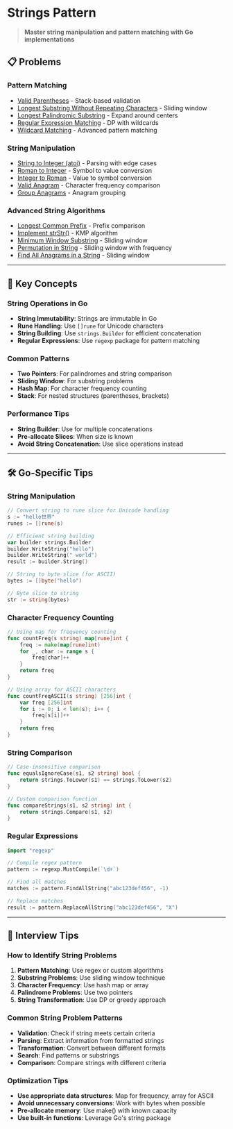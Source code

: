 # Strings Pattern

> **Master string manipulation and pattern matching with Go implementations**

## 📋 Problems

### **Pattern Matching**
- [Valid Parentheses](./ValidParentheses.md) - Stack-based validation
- [Longest Substring Without Repeating Characters](./LongestSubstringWithoutRepeatingCharacters.md) - Sliding window
- [Longest Palindromic Substring](./LongestPalindromicSubstring.md) - Expand around centers
- [Regular Expression Matching](./RegularExpressionMatching.md) - DP with wildcards
- [Wildcard Matching](./WildcardMatching.md) - Advanced pattern matching

### **String Manipulation**
- [String to Integer (atoi)](./StringToInteger.md) - Parsing with edge cases
- [Roman to Integer](./RomanToInteger.md) - Symbol to value conversion
- [Integer to Roman](./IntegerToRoman.md) - Value to symbol conversion
- [Valid Anagram](./ValidAnagram.md) - Character frequency comparison
- [Group Anagrams](./GroupAnagrams.md) - Anagram grouping

### **Advanced String Algorithms**
- [Longest Common Prefix](./LongestCommonPrefix.md) - Prefix comparison
- [Implement strStr()](./ImplementStrStr.md) - KMP algorithm
- [Minimum Window Substring](./MinimumWindowSubstring.md) - Sliding window
- [Permutation in String](./PermutationInString.md) - Sliding window with frequency
- [Find All Anagrams in a String](./FindAllAnagramsInString.md) - Sliding window

---

## 🎯 Key Concepts

### **String Operations in Go**
- **String Immutability**: Strings are immutable in Go
- **Rune Handling**: Use `[]rune` for Unicode characters
- **String Building**: Use `strings.Builder` for efficient concatenation
- **Regular Expressions**: Use `regexp` package for pattern matching

### **Common Patterns**
- **Two Pointers**: For palindromes and string comparison
- **Sliding Window**: For substring problems
- **Hash Map**: For character frequency counting
- **Stack**: For nested structures (parentheses, brackets)

### **Performance Tips**
- **String Builder**: Use for multiple concatenations
- **Pre-allocate Slices**: When size is known
- **Avoid String Concatenation**: Use slice operations instead

---

## 🛠️ Go-Specific Tips

### **String Manipulation**
```go
// Convert string to rune slice for Unicode handling
s := "hello世界"
runes := []rune(s)

// Efficient string building
var builder strings.Builder
builder.WriteString("hello")
builder.WriteString(" world")
result := builder.String()

// String to byte slice (for ASCII)
bytes := []byte("hello")

// Byte slice to string
str := string(bytes)
```

### **Character Frequency Counting**
```go
// Using map for frequency counting
func countFreq(s string) map[rune]int {
    freq := make(map[rune]int)
    for _, char := range s {
        freq[char]++
    }
    return freq
}

// Using array for ASCII characters
func countFreqASCII(s string) [256]int {
    var freq [256]int
    for i := 0; i < len(s); i++ {
        freq[s[i]]++
    }
    return freq
}
```

### **String Comparison**
```go
// Case-insensitive comparison
func equalsIgnoreCase(s1, s2 string) bool {
    return strings.ToLower(s1) == strings.ToLower(s2)
}

// Custom comparison function
func compareStrings(s1, s2 string) int {
    return strings.Compare(s1, s2)
}
```

### **Regular Expressions**
```go
import "regexp"

// Compile regex pattern
pattern := regexp.MustCompile(`\d+`)

// Find all matches
matches := pattern.FindAllString("abc123def456", -1)

// Replace matches
result := pattern.ReplaceAllString("abc123def456", "X")
```

---

## 🎯 Interview Tips

### **How to Identify String Problems**
1. **Pattern Matching**: Use regex or custom algorithms
2. **Substring Problems**: Use sliding window technique
3. **Character Frequency**: Use hash map or array
4. **Palindrome Problems**: Use two pointers
5. **String Transformation**: Use DP or greedy approach

### **Common String Problem Patterns**
- **Validation**: Check if string meets certain criteria
- **Parsing**: Extract information from formatted strings
- **Transformation**: Convert between different formats
- **Search**: Find patterns or substrings
- **Comparison**: Compare strings with different criteria

### **Optimization Tips**
- **Use appropriate data structures**: Map for frequency, array for ASCII
- **Avoid unnecessary conversions**: Work with bytes when possible
- **Pre-allocate memory**: Use make() with known capacity
- **Use built-in functions**: Leverage Go's string package
